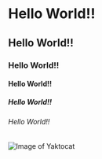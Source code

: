 # Hello World!!
## Hello World!!
### Hello World!!
#### Hello World!!
##### Hello World!!
###### Hello World!!


![Image of Yaktocat](https://octodex.github.com/images/yaktocat.png)
